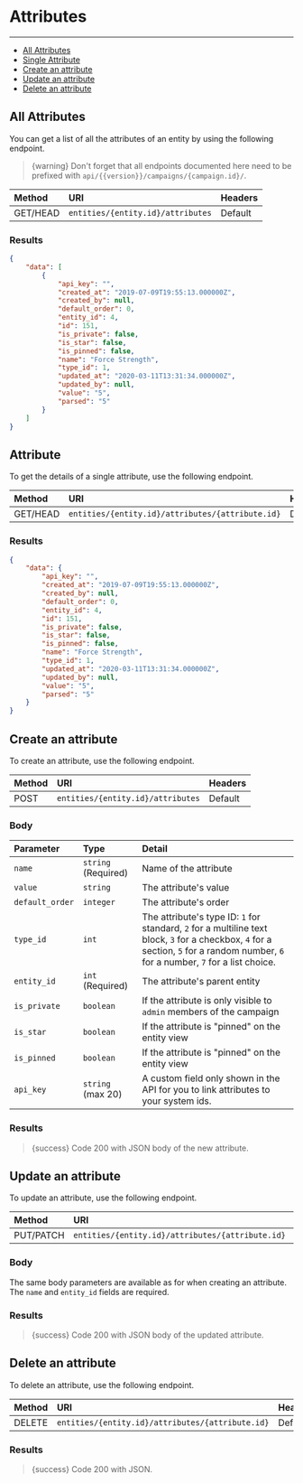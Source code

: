 # Attributes

---

- [All Attributes](#all-attributes)
- [Single Attribute](#attribute)
- [Create an attribute](#create-attribute)
- [Update an attribute](#update-attribute)
- [Delete an attribute](#delete-attribute)

<a name="all-attributes"></a>
## All Attributes

You can get a list of all the attributes of an entity by using the following endpoint.

> {warning} Don't forget that all endpoints documented here need to be prefixed with `api/{{version}}/campaigns/{campaign.id}/`.


| Method | URI | Headers |
| :- |   :-   |  :-  |
| GET/HEAD | `entities/{entity.id}/attributes` | Default |

### Results
```json
{
    "data": [
        {
            "api_key": "",
            "created_at": "2019-07-09T19:55:13.000000Z",
            "created_by": null,
            "default_order": 0,
            "entity_id": 4,
            "id": 151,
            "is_private": false,
            "is_star": false,
            "is_pinned": false,
            "name": "Force Strength",
            "type_id": 1,
            "updated_at": "2020-03-11T13:31:34.000000Z",
            "updated_by": null,
            "value": "5",
            "parsed": "5"
        }
    ]
}
```


<a name="attribute"></a>
## Attribute

To get the details of a single attribute, use the following endpoint.

| Method | URI | Headers |
| :- |   :-   |  :-  |
| GET/HEAD | `entities/{entity.id}/attributes/{attribute.id}` | Default |

### Results
```json
{
    "data": {
        "api_key": "",
        "created_at": "2019-07-09T19:55:13.000000Z",
        "created_by": null,
        "default_order": 0,
        "entity_id": 4,
        "id": 151,
        "is_private": false,
        "is_star": false,
        "is_pinned": false,
        "name": "Force Strength",
        "type_id": 1,
        "updated_at": "2020-03-11T13:31:34.000000Z",
        "updated_by": null,
        "value": "5",
        "parsed": "5"
    }
}
```


<a name="create-attribute"></a>
## Create an attribute

To create an attribute, use the following endpoint.

| Method | URI | Headers |
| :- |   :-   |  :-  |
| POST | `entities/{entity.id}/attributes` | Default |

### Body

| Parameter | Type | Detail |
| :- |   :-   |  :-  |
| `name` | `string` (Required) | Name of the attribute |
| `value` | `string` | The attribute's value |
| `default_order` | `integer` | The attribute's order |
| `type_id` | `int` | The attribute's type ID: `1` for standard, `2` for a multiline text block, `3` for a checkbox, `4` for a section, `5` for a random number, `6` for a number, `7` for a list choice. |
| `entity_id` | `int` (Required) | The attribute's parent entity |
| `is_private` | `boolean` | If the attribute is only visible to `admin` members of the campaign |
| `is_star` | `boolean` | If the attribute is "pinned" on the entity view |
| `is_pinned` | `boolean` | If the attribute is "pinned" on the entity view |
| `api_key` | `string` (max 20) | A custom field only shown in the API for you to link attributes to your system ids. |

### Results

> {success} Code 200 with JSON body of the new attribute.


<a name="update-attribute"></a>
## Update an attribute

To update an attribute, use the following endpoint.

| Method | URI | Headers |
| :- |   :-   |  :-  |
| PUT/PATCH | `entities/{entity.id}/attributes/{attribute.id}` | Default |

### Body

The same body parameters are available as for when creating an attribute. The `name` and `entity_id` fields are required.

### Results

> {success} Code 200 with JSON body of the updated attribute.


<a name="delete-attribute"></a>
## Delete an attribute

To delete an attribute, use the following endpoint.

| Method | URI | Headers |
| :- |   :-   |  :-  |
| DELETE | `entities/{entity.id}/attributes/{attribute.id}` | Default |

### Results

> {success} Code 200 with JSON.
